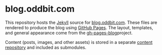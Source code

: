 # blog.oddbit.com

This repository hosts the [Jekyll][] source for [blog.oddbit.com][].
These files are rendered to produce the blog using [GitHub Pages][].
The layout, templates, and general appearance come from the
[gh-pages-blog][]project.

Content (posts, images, and other assets) is stored in a separate
[content repository][posts] and included as submodules.

[gh-pages-blog]: http://thedereck.github.io/gh-pages-blog/
[jekyll]: http://jekyllrb.com/
[blog.oddbit.com]: http://blog.oddbit.com/
[posts]: http://github.com/larsks/blog.oddbit.com-posts
[github pages]: http://pages.github.com/

